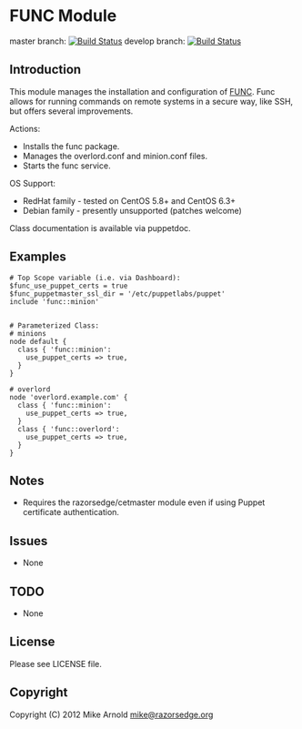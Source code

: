 FUNC Module
===========

master branch: [![Build Status](https://secure.travis-ci.org/razorsedge/puppet-func.png?branch=master)](http://travis-ci.org/razorsedge/puppet-func)
develop branch: [![Build Status](https://secure.travis-ci.org/razorsedge/puppet-func.png?branch=develop)](http://travis-ci.org/razorsedge/puppet-func)

Introduction
------------

This module manages the installation and configuration of [FUNC](https://fedorahosted.org/func/).
Func allows for running commands on remote systems in a secure way, like SSH, but offers several improvements.

Actions:

* Installs the func package.
* Manages the overlord.conf and minion.conf files.
* Starts the func service.

OS Support:

* RedHat family - tested on CentOS 5.8+ and CentOS 6.3+
* Debian family - presently unsupported (patches welcome)

Class documentation is available via puppetdoc.

Examples
--------

    # Top Scope variable (i.e. via Dashboard):
    $func_use_puppet_certs = true
    $func_puppetmaster_ssl_dir = '/etc/puppetlabs/puppet'
    include 'func::minion'


    # Parameterized Class:
    # minions
    node default {
      class { 'func::minion':
        use_puppet_certs => true,
      }
    }

    # overlord
    node 'overlord.example.com' {
      class { 'func::minion':
        use_puppet_certs => true,
      }
      class { 'func::overlord':
        use_puppet_certs => true,
      }
    }


Notes
-----

* Requires the razorsedge/cetmaster module even if using Puppet certificate authentication.

Issues
------

* None

TODO
----

* None

License
-------

Please see LICENSE file.

Copyright
---------

Copyright (C) 2012 Mike Arnold <mike@razorsedge.org>

